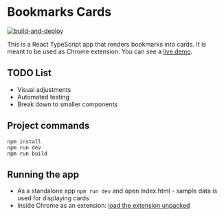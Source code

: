 # Bookmarks Cards
[![build-and-deploy](https://github.com/rafa-borges/bookmarks-cards/actions/workflows/build-and-deploy.yml/badge.svg)](https://github.com/rafa-borges/bookmarks-cards/actions/workflows/build-and-deploy.yml)

This is a React TypeScript app that renders bookmarks into cards. It is meant to be used as Chrome extension. You can see a [live demo](https://rafa-borges.github.io/bookmarks-cards/).

## TODO List
- Visual adjustments
- Automated testing
- Break down to smaller components

## Project commands
```
npm install
npm run dev
npm run build
```

## Running the app
- As a standalone app ```npm run dev``` and open index.html - sample data is used for displaying cards
- Inside Chrome as an extension: [load the extension unpacked](https://developer.chrome.com/extensions/getstarted)
